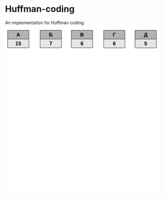 # Huffman-coding
An implementation for Huffman coding.
![](https://github.com/smh997/Huffman-coding/blob/master/Huffmantree_ru_animated.gif)
